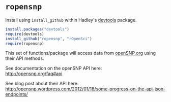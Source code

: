 # `ropensnp`

Install using `install_github` within Hadley's [devtools](https://github.com/hadley/devtools) package.

```R
install.packages("devtools")
require(devtools)
install_github("ropensnp", "rOpenSci")
require(ropensnp)
```

This set of functions/package will access data from [openSNP.org](http://opensnp.org/) using their API methods. 

See documentation on the openSNP API here:  
http://opensnp.org/faq#api

See blog post about their API here:  
http://opensnp.wordpress.com/2012/01/18/some-progress-on-the-api-json-endpoints/
